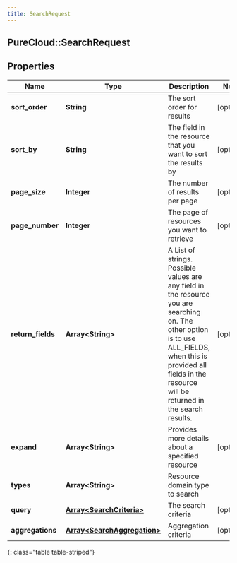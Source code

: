 ```yaml
---
title: SearchRequest
---
```

## PureCloud::SearchRequest

## Properties

|Name | Type | Description | Notes|
|------------ | ------------- | ------------- | -------------|
| **sort_order** | **String** | The sort order for results | [optional] |
| **sort_by** | **String** | The field in the resource that you want to sort the results by | [optional] |
| **page_size** | **Integer** | The number of results per page | [optional] |
| **page_number** | **Integer** | The page of resources you want to retrieve | [optional] |
| **return_fields** | **Array&lt;String&gt;** | A List of strings.  Possible values are any field in the resource you are searching on.  The other option is to use ALL_FIELDS, when this is provided all fields in the resource will be returned in the search results. | [optional] |
| **expand** | **Array&lt;String&gt;** | Provides more details about a specified resource | [optional] |
| **types** | **Array&lt;String&gt;** | Resource domain type to search | |
| **query** | [**Array&lt;SearchCriteria&gt;**](SearchCriteria.html) | The search criteria | [optional] |
| **aggregations** | [**Array&lt;SearchAggregation&gt;**](SearchAggregation.html) | Aggregation criteria | [optional] |
{: class="table table-striped"}


